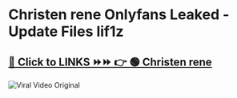 
 # Christen rene Onlyfans Leaked - Update Files lif1z

## <h2><a href="https://clipsfans.com/Christen_rene&ref=git">🔗 Click to LINKS ⏩⏩ 👉 🟢 Christen rene </a></h2>

<a href="https://clipsfans.com/Christen_rene&ref=git" rel="nofollow" data-target="animated-image.originalLink"><img src="https://i.ibb.co.com/xMMVF88/686577567.gif" alt="Viral Video Original" style="max-width: 100%; display: inline-block;" data-target="animated-image.originalImage"></a>

